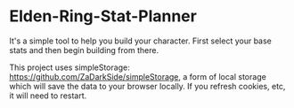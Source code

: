 # Elden-Ring-Stat-Planner

It's a simple tool to help you build your character. First select your base stats and then begin building from there.

This project uses simpleStorage: https://github.com/ZaDarkSide/simpleStorage, a form of local storage which will save the data to your browser locally. If you refresh cookies, etc, it will need to restart.